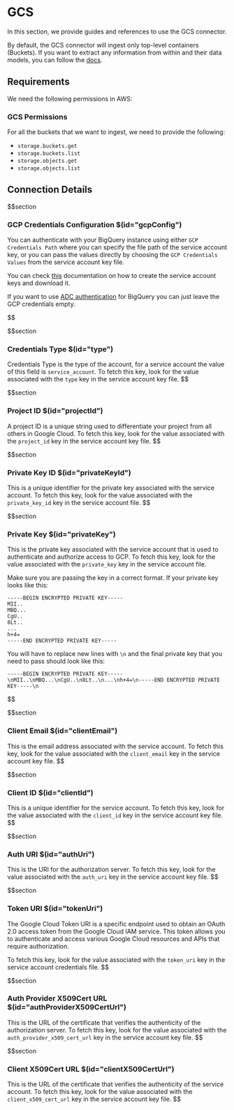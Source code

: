 # GCS

In this section, we provide guides and references to use the GCS connector.

By default, the GCS connector will ingest only top-level containers (Buckets). If you want to extract any information from within and their data models, you can follow the [docs](https://docs.open-metadata.org/connectors/storage).

## Requirements

We need the following permissions in AWS:

### GCS Permissions

For all the buckets that we want to ingest, we need to provide the following:
- `storage.buckets.get`
- `storage.buckets.list`
- `storage.objects.get`
- `storage.objects.list`

## Connection Details

$$section
### GCP Credentials Configuration $(id="gcpConfig")

You can authenticate with your BigQuery instance using either `GCP Credentials Path` where you can specify the file path of the service account key, or you can pass the values directly by choosing the `GCP Credentials Values` from the service account key file.

You can check [this](https://cloud.google.com/iam/docs/keys-create-delete#iam-service-account-keys-create-console) documentation on how to create the service account keys and download it.

If you want to use [ADC authentication](https://cloud.google.com/docs/authentication#adc) for BigQuery you can just leave the GCP credentials empty.

$$

$$section
### Credentials Type $(id="type")

Credentials Type is the type of the account, for a service account the value of this field is `service_account`. To fetch this key, look for the value associated with the `type` key in the service account key file.
$$

$$section
### Project ID $(id="projectId")

A project ID is a unique string used to differentiate your project from all others in Google Cloud. To fetch this key, look for the value associated with the `project_id` key in the service account key file.
$$

$$section
### Private Key ID $(id="privateKeyId")

This is a unique identifier for the private key associated with the service account. To fetch this key, look for the value associated with the `private_key_id` key in the service account file.
$$

$$section
### Private Key $(id="privateKey")

This is the private key associated with the service account that is used to authenticate and authorize access to GCP. To fetch this key, look for the value associated with the `private_key` key in the service account file.

Make sure you are passing the key in a correct format. If your private key looks like this:

```
-----BEGIN ENCRYPTED PRIVATE KEY-----
MII..
MBQ...
CgU..
8Lt..
...
h+4=
-----END ENCRYPTED PRIVATE KEY-----
```

You will have to replace new lines with `\n` and the final private key that you need to pass should look like this:

```
-----BEGIN ENCRYPTED PRIVATE KEY-----\nMII..\nMBQ...\nCgU..\n8Lt..\n...\nh+4=\n-----END ENCRYPTED PRIVATE KEY-----\n
```
$$

$$section
### Client Email $(id="clientEmail")

This is the email address associated with the service account. To fetch this key, look for the value associated with the `client_email` key in the service account key file.
$$

$$section
### Client ID $(id="clientId")

This is a unique identifier for the service account. To fetch this key, look for the value associated with the `client_id` key in the service account key file.
$$

$$section
### Auth URI $(id="authUri")

This is the URI for the authorization server. To fetch this key, look for the value associated with the `auth_uri` key in the service account key file.
$$

$$section
### Token URI $(id="tokenUri")

The Google Cloud Token URI is a specific endpoint used to obtain an OAuth 2.0 access token from the Google Cloud IAM service. This token allows you to authenticate and access various Google Cloud resources and APIs that require authorization.

To fetch this key, look for the value associated with the `token_uri` key in the service account credentials file.
$$

$$section
### Auth Provider X509Cert URL $(id="authProviderX509CertUrl")

This is the URL of the certificate that verifies the authenticity of the authorization server. To fetch this key, look for the value associated with the `auth_provider_x509_cert_url` key in the service account key file.
$$

$$section
### Client X509Cert URL $(id="clientX509CertUrl")

This is the URL of the certificate that verifies the authenticity of the service account. To fetch this key, look for the value associated with the `client_x509_cert_url` key in the service account key file.
$$